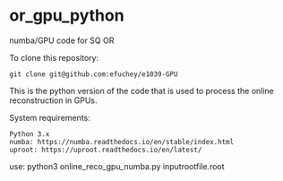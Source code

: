 # or_gpu_python
numba/GPU code for SQ OR

To clone this repository:

    git clone git@github.com:efuchey/e1039-GPU

This is the python version of the code that is used to process the online reconstruction in GPUs.

System requirements:

    Python 3.x
    numba: https://numba.readthedocs.io/en/stable/index.html
    uproot: https://uproot.readthedocs.io/en/latest/

use: python3 online_reco_gpu_numba.py inputrootfile.root

